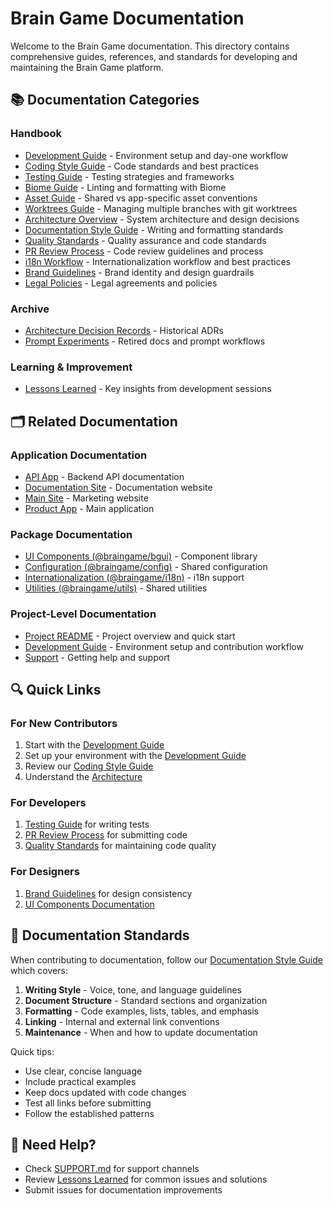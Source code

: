 # Brain Game Documentation

Welcome to the Brain Game documentation. This directory contains comprehensive guides, references, and standards for developing and maintaining the Brain Game platform.

## 📚 Documentation Categories

### Handbook
- [Development Guide](./handbook/development/DEVELOPMENT.md) - Environment setup and day-one workflow
- [Coding Style Guide](./handbook/development/CODING_STYLE.md) - Code standards and best practices
- [Testing Guide](./handbook/development/TESTING.md) - Testing strategies and frameworks
- [Biome Guide](./handbook/development/BIOME.md) - Linting and formatting with Biome
- [Asset Guide](./handbook/development/ASSET_GUIDE.md) - Shared vs app-specific asset conventions
- [Worktrees Guide](./handbook/development/WORKTREES.md) - Managing multiple branches with git worktrees
- [Architecture Overview](./handbook/architecture/ARCHITECTURE.md) - System architecture and design decisions
- [Documentation Style Guide](./handbook/architecture/DOCUMENTATION_STYLE_GUIDE.md) - Writing and formatting standards
- [Quality Standards](./handbook/processes/QUALITY.md) - Quality assurance and code standards
- [PR Review Process](./handbook/processes/PR_REVIEW_PROCESS.md) - Code review guidelines and process
- [i18n Workflow](./handbook/processes/I18N_WORKFLOW.md) - Internationalization workflow and best practices
- [Brand Guidelines](./handbook/brand/BRAND.md) - Brand identity and design guardrails
- [Legal Policies](./handbook/legal/) - Legal agreements and policies

### Archive
- [Architecture Decision Records](./archive/adr/README.md) - Historical ADRs
- [Prompt Experiments](./archive/prompts/) - Retired docs and prompt workflows

### Learning & Improvement
- [Lessons Learned](./handbook/knowledge/LESSONS.md) - Key insights from development sessions

## 🗂️ Related Documentation

### Application Documentation
- [API App](../apps/api/README.md) - Backend API documentation
- [Documentation Site](../apps/docs-site/README.md) - Documentation website
- [Main Site](../apps/main-site/README.md) - Marketing website
- [Product App](../apps/product/README.md) - Main application

### Package Documentation
- [UI Components (@braingame/bgui)](../packages/bgui/README.md) - Component library
- [Configuration (@braingame/config)](../packages/config/README.md) - Shared configuration
- [Internationalization (@braingame/i18n)](../packages/i18n/README.md) - i18n support
- [Utilities (@braingame/utils)](../packages/utils/README.md) - Shared utilities

### Project-Level Documentation
- [Project README](../README.md) - Project overview and quick start
- [Development Guide](./handbook/development/DEVELOPMENT.md) - Environment setup and contribution workflow
- [Support](../.github/SUPPORT.md) - Getting help and support

## 🔍 Quick Links

### For New Contributors
1. Start with the [Development Guide](./handbook/development/DEVELOPMENT.md)
2. Set up your environment with the [Development Guide](./handbook/development/DEVELOPMENT.md)
3. Review our [Coding Style Guide](./handbook/development/CODING_STYLE.md)
4. Understand the [Architecture](./handbook/architecture/ARCHITECTURE.md)

### For Developers
1. [Testing Guide](./handbook/development/TESTING.md) for writing tests
2. [PR Review Process](./handbook/processes/PR_REVIEW_PROCESS.md) for submitting code
3. [Quality Standards](./handbook/processes/QUALITY.md) for maintaining code quality

### For Designers
1. [Brand Guidelines](./handbook/brand/BRAND.md) for design consistency
2. [UI Components Documentation](../packages/bgui/README.md)

## 📝 Documentation Standards

When contributing to documentation, follow our [Documentation Style Guide](./handbook/architecture/DOCUMENTATION_STYLE_GUIDE.md) which covers:

1. **Writing Style** - Voice, tone, and language guidelines
2. **Document Structure** - Standard sections and organization
3. **Formatting** - Code examples, lists, tables, and emphasis
4. **Linking** - Internal and external link conventions
5. **Maintenance** - When and how to update documentation

Quick tips:
- Use clear, concise language
- Include practical examples
- Keep docs updated with code changes
- Test all links before submitting
- Follow the established patterns

## 🚀 Need Help?

- Check [SUPPORT.md](../.github/SUPPORT.md) for support channels
- Review [Lessons Learned](./handbook/knowledge/LESSONS.md) for common issues and solutions
- Submit issues for documentation improvements
